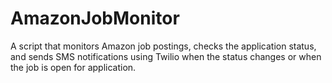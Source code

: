 # AmazonJobMonitor
A script that monitors Amazon job postings, checks the application status, and sends SMS notifications using Twilio when the status changes or when the job is open for application.
